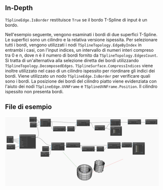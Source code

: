 ## In-Depth
`TSplineEdge.IsBorder` restituisce `True` se il bordo T-Spline di input è un bordo.

Nell'esempio seguente, vengono esaminati i bordi di due superfici T-Spline. Le superfici sono un cilindro e la relativa versione ispessita. Per selezionare tutti i bordi, vengono utilizzati i nodi `TSplineTopology.EdgeByIndex` in entrambi i casi, con l'input indices, un intervallo di numeri interi compreso tra 0 e n, dove n è il numero di bordi fornito da `TSplineTopology.EdgesCount`. Si tratta di un'alternativa alla selezione diretta dei bordi utilizzando `TSplineTopology.DecomposedEdges`. `TSplineSurface.CompressIndices` viene inoltre utilizzato nel caso di un cilindro ispessito per riordinare gli indici dei bordi.
Viene utilizzato un nodo `TSplineEdge.IsBorder` per verificare quali sono i bordi. La posizione dei bordi del cilindro piatto viene evidenziata con l'aiuto dei nodi `TSplineEdge.UVNFrame` e `TSplineUVNFrame.Position`. Il cilindro ispessito non presenta bordi.

## File di esempio

![Example](./Autodesk.DesignScript.Geometry.TSpline.TSplineEdge.IsBorder_img.jpg)
